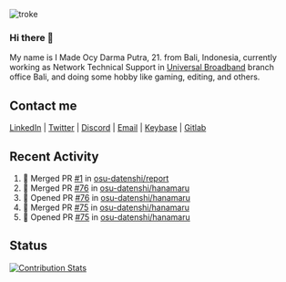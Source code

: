 ![troke](https://cardivo.vercel.app/api?name=I%20Made%20Ocy%20Darma%20Putra&description=Just%20pull-stack%20developer&image=https://avatars.githubusercontent.com/u/10250068?v=4&backgroundColor=%23DE834D)

### Hi there 👋

My name is I Made Ocy Darma Putra, 21. from Bali, Indonesia, currently working as Network Technical Support in [Universal Broadband](https://universal.net.id) branch office Bali, and doing some hobby like gaming, editing, and others.

## Contact me

[LinkedIn](https://linkedin.com/in/troke) | [Twitter](https://twitter.com/darma_ochi) | [Discord](https://link.troke.id/discord) | <a href="mailto:ochi@troke.id">Email</a> | [Keybase](https://keybase.io/troke) | [Gitlab](https://gitlab.com/troke12)

## Recent Activity

<!--START_SECTION:activity-->
1. 🎉 Merged PR [#1](https://github.com/osu-datenshi/report/pull/1) in [osu-datenshi/report](https://github.com/osu-datenshi/report)
2. 🎉 Merged PR [#76](https://github.com/osu-datenshi/hanamaru/pull/76) in [osu-datenshi/hanamaru](https://github.com/osu-datenshi/hanamaru)
3. 💪 Opened PR [#76](https://github.com/osu-datenshi/hanamaru/pull/76) in [osu-datenshi/hanamaru](https://github.com/osu-datenshi/hanamaru)
4. 🎉 Merged PR [#75](https://github.com/osu-datenshi/hanamaru/pull/75) in [osu-datenshi/hanamaru](https://github.com/osu-datenshi/hanamaru)
5. 💪 Opened PR [#75](https://github.com/osu-datenshi/hanamaru/pull/75) in [osu-datenshi/hanamaru](https://github.com/osu-datenshi/hanamaru)
<!--END_SECTION:activity-->

## Status

[![Contribution Stats](https://github-contribution-stats.vercel.app/api/?username=troke12)](https://github.com/LordDashMe/github-contribution-stats/)
